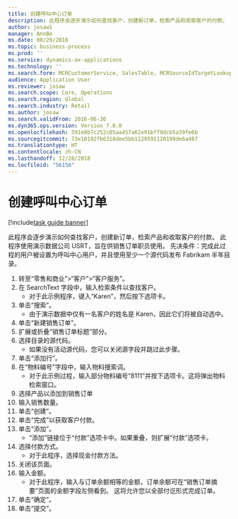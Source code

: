 ```yaml
---
title: 创建呼叫中心订单
description: 此程序会逐步演示如何查找客户，创建新订单，检索产品和收取客户的付款。
author: josaw1
manager: AnnBe
ms.date: 08/29/2018
ms.topic: business-process
ms.prod: ''
ms.service: dynamics-ax-applications
ms.technology: ''
ms.search.form: MCRCustomerService, SalesTable, MCRSourceIdTargetLookup, MCRSalesQuickQuote, MCRSalesOrderRecap, MCRCustPaymDialog, MCRCustPaymLookup
audience: Application User
ms.reviewer: josaw
ms.search.scope: Core, Operations
ms.search.region: Global
ms.search.industry: Retail
ms.author: josaw
ms.search.validFrom: 2016-06-30
ms.dyn365.ops.version: Version 7.0.0
ms.openlocfilehash: 591e0b7c252c05aa457a62e91bff9dcb5a39fe6b
ms.sourcegitcommit: 73e10192fb6318dee5bb1129591120199de6a487
ms.translationtype: HT
ms.contentlocale: zh-CN
ms.lasthandoff: 12/20/2018
ms.locfileid: "56156"
---
```

# <a name="create-call-center-orders"></a>创建呼叫中心订单

[!include[task guide banner](../includes/task-guide-banner.md)]

此程序会逐步演示如何查找客户，创建新订单，检索产品和收取客户的付款。 此程序使用演示数据公司 USRT，旨在供销售订单职员使用。 先决条件：完成此过程的用户被设置为呼叫中心用户，并且使用至少一个源代码发布 Fabrikam 半年目录。

1. 转至“零售和商业”>“客户”>“客户服务”。
2. 在 SearchText 字段中，输入检索条件以查找客户。
    * 对于此示例程序，键入“Karen”，然后按下选项卡。  
3. 单击“搜索”。
    * 由于演示数据中仅有一名客户的姓名是 Karen，因此它们将被自动选中。  
4. 单击“新建销售订单”。
5. 扩展或折叠“销售订单标题”部分。
6. 选择目录的源代码。
    * 如果没有活动源代码，您可以关闭源字段并跳过此步骤。  
7. 单击“添加行”。
8. 在“物料编号”字段中，输入物料搜索词。
    * 对于此示例过程，输入部分物料编号“8111”并按下选项卡。这将弹出物料检索窗口。  
9. 选择产品以添加到销售订单
10. 输入销售数量。
11. 单击“创建”。
12. 单击“完成”以获取客户付款。
13. 单击“添加”。
    * “添加”链接位于“付款”选项卡中。如果重叠，则扩展“付款”选项卡。  
14. 选择付款方式。
    * 对于此程序，选择现金付款方法。  
15. 关闭该页面。
16. 输入金额。
    * 对于此程序，输入与订单余额相等的金额，订单余额可在“销售订单摘要”页面的金额字段左侧看到。 这将允许您以全部付讫形式完成订单。  
17. 单击“确定”。
18. 单击“提交”。

